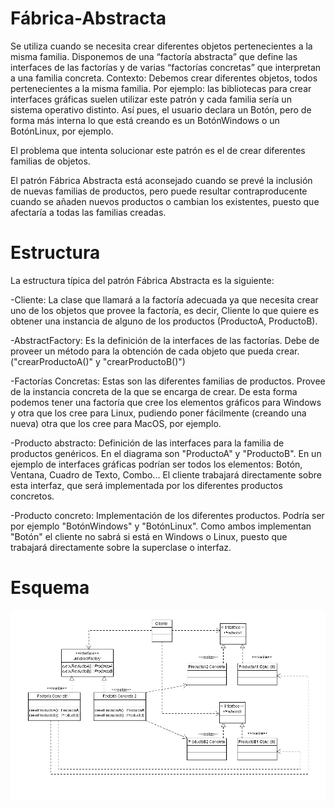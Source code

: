 # Fábrica-Abstracta

Se utiliza cuando se necesita crear diferentes objetos pertenecientes a la misma familia. Disponemos de una
“factoría abstracta” que define las interfaces de las factorías y de varias “factorías concretas” que interpretan a una
familia concreta. 
Contexto: Debemos crear diferentes objetos, todos pertenecientes a la misma familia. Por ejemplo: las bibliotecas para crear interfaces gráficas suelen utilizar este patrón y cada familia sería un sistema operativo distinto. Así pues, el usuario declara un Botón, pero de forma más interna lo que está creando es un BotónWindows o un BotónLinux, por ejemplo.

El problema que intenta solucionar este patrón es el de crear diferentes familias de objetos.

El patrón Fábrica Abstracta está aconsejado cuando se prevé la inclusión de nuevas familias de productos, pero puede resultar contraproducente cuando se añaden nuevos productos o cambian los existentes, puesto que afectaría a todas las familias creadas.

# Estructura

La estructura típica del patrón Fábrica Abstracta es la siguiente:

-Cliente: La clase que llamará a la factoría adecuada ya que necesita crear uno de los objetos que provee la factoría, es decir, Cliente lo que quiere es obtener una instancia de alguno de los productos (ProductoA, ProductoB).

-AbstractFactory: Es la definición de la interfaces de las factorías. Debe de proveer un método para la obtención de cada objeto que pueda crear. ("crearProductoA()" y "crearProductoB()")

-Factorías Concretas: Estas son las diferentes familias de productos. Provee de la instancia concreta de la que se encarga de crear. De esta forma podemos tener una factoría que cree los elementos gráficos para Windows y otra que los cree para Linux, pudiendo poner fácilmente (creando una nueva) otra que los cree para MacOS, por ejemplo.

-Producto abstracto: Definición de las interfaces para la familia de productos genéricos. En el diagrama son "ProductoA" y "ProductoB". En un ejemplo de interfaces gráficas podrían ser todos los elementos: Botón, Ventana, Cuadro de Texto, Combo... El cliente trabajará directamente sobre esta interfaz, que será implementada por los diferentes productos concretos.

-Producto concreto: Implementación de los diferentes productos. Podría ser por ejemplo "BotónWindows" y "BotónLinux". Como ambos implementan "Botón" el cliente no sabrá si está en Windows o Linux, puesto que trabajará directamente sobre la superclase o interfaz.

# Esquema
![](/Diagrama_Abstract_Factory.png)
